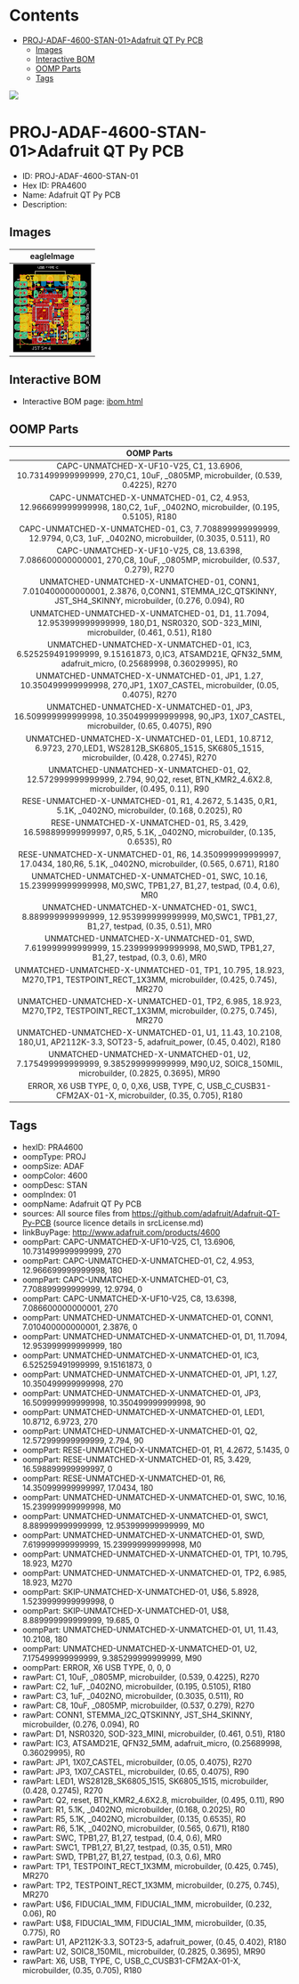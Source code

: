 



Contents
========

* [PROJ-ADAF-4600-STAN-01>Adafruit QT Py PCB](#proj-adaf-4600-stan-01adafruit-qt-py-pcb)
	* [Images](#images)
	* [Interactive BOM](#interactive-bom)
	* [OOMP Parts](#oomp-parts)
	* [Tags](#tags)
  
![][im]
# PROJ-ADAF-4600-STAN-01>Adafruit QT Py PCB

- ID: PROJ-ADAF-4600-STAN-01
- Hex ID: PRA4600
- Name: Adafruit QT Py PCB
- Description: 

## Images
  
  

|eagleImage|
| :---: |
|[![eagleImage](eagleImage_140.png)](eagleImage_600.png)|

## Interactive BOM

- Interactive BOM page: [ibom.html](kicad/bom/ibom.html)

## OOMP Parts
  

|OOMP Parts|
| :---: |
|CAPC-UNMATCHED-X-UF10-V25, C1, 13.6906, 10.731499999999999, 270,C1, 10uF, _0805MP, microbuilder, (0.539, 0.4225), R270|
|CAPC-UNMATCHED-X-UNMATCHED-01, C2, 4.953, 12.966699999999998, 180,C2, 1uF, _0402NO, microbuilder, (0.195, 0.5105), R180|
|CAPC-UNMATCHED-X-UNMATCHED-01, C3, 7.708899999999999, 12.9794, 0,C3, 1uF, _0402NO, microbuilder, (0.3035, 0.511), R0|
|CAPC-UNMATCHED-X-UF10-V25, C8, 13.6398, 7.086600000000001, 270,C8, 10uF, _0805MP, microbuilder, (0.537, 0.279), R270|
|UNMATCHED-UNMATCHED-X-UNMATCHED-01, CONN1, 7.010400000000001, 2.3876, 0,CONN1, STEMMA_I2C_QTSKINNY, JST_SH4_SKINNY, microbuilder, (0.276, 0.094), R0|
|UNMATCHED-UNMATCHED-X-UNMATCHED-01, D1, 11.7094, 12.953999999999999, 180,D1, NSR0320, SOD-323_MINI, microbuilder, (0.461, 0.51), R180|
|UNMATCHED-UNMATCHED-X-UNMATCHED-01, IC3, 6.525259491999999, 9.15161873, 0,IC3, ATSAMD21E, QFN32_5MM, adafruit_micro, (0.25689998, 0.36029995), R0|
|UNMATCHED-UNMATCHED-X-UNMATCHED-01, JP1, 1.27, 10.350499999999998, 270,JP1, 1X07_CASTEL, microbuilder, (0.05, 0.4075), R270|
|UNMATCHED-UNMATCHED-X-UNMATCHED-01, JP3, 16.509999999999998, 10.350499999999998, 90,JP3, 1X07_CASTEL, microbuilder, (0.65, 0.4075), R90|
|UNMATCHED-UNMATCHED-X-UNMATCHED-01, LED1, 10.8712, 6.9723, 270,LED1, WS2812B_SK6805_1515, SK6805_1515, microbuilder, (0.428, 0.2745), R270|
|UNMATCHED-UNMATCHED-X-UNMATCHED-01, Q2, 12.572999999999999, 2.794, 90,Q2, reset, BTN_KMR2_4.6X2.8, microbuilder, (0.495, 0.11), R90|
|RESE-UNMATCHED-X-UNMATCHED-01, R1, 4.2672, 5.1435, 0,R1, 5.1K, _0402NO, microbuilder, (0.168, 0.2025), R0|
|RESE-UNMATCHED-X-UNMATCHED-01, R5, 3.429, 16.598899999999997, 0,R5, 5.1K, _0402NO, microbuilder, (0.135, 0.6535), R0|
|RESE-UNMATCHED-X-UNMATCHED-01, R6, 14.350999999999997, 17.0434, 180,R6, 5.1K, _0402NO, microbuilder, (0.565, 0.671), R180|
|UNMATCHED-UNMATCHED-X-UNMATCHED-01, SWC, 10.16, 15.239999999999998, M0,SWC, TPB1,27, B1,27, testpad, (0.4, 0.6), MR0|
|UNMATCHED-UNMATCHED-X-UNMATCHED-01, SWC1, 8.889999999999999, 12.953999999999999, M0,SWC1, TPB1,27, B1,27, testpad, (0.35, 0.51), MR0|
|UNMATCHED-UNMATCHED-X-UNMATCHED-01, SWD, 7.619999999999999, 15.239999999999998, M0,SWD, TPB1,27, B1,27, testpad, (0.3, 0.6), MR0|
|UNMATCHED-UNMATCHED-X-UNMATCHED-01, TP1, 10.795, 18.923, M270,TP1, TESTPOINT_RECT_1X3MM, microbuilder, (0.425, 0.745), MR270|
|UNMATCHED-UNMATCHED-X-UNMATCHED-01, TP2, 6.985, 18.923, M270,TP2, TESTPOINT_RECT_1X3MM, microbuilder, (0.275, 0.745), MR270|
|UNMATCHED-UNMATCHED-X-UNMATCHED-01, U1, 11.43, 10.2108, 180,U1, AP2112K-3.3, SOT23-5, adafruit_power, (0.45, 0.402), R180|
|UNMATCHED-UNMATCHED-X-UNMATCHED-01, U2, 7.175499999999999, 9.385299999999999, M90,U2, SOIC8_150MIL, microbuilder, (0.2825, 0.3695), MR90|
|ERROR, X6 USB TYPE, 0, 0, 0,X6, USB, TYPE, C, USB_C_CUSB31-CFM2AX-01-X, microbuilder, (0.35, 0.705), R180|

## Tags

- hexID: PRA4600
- oompType: PROJ
- oompSize: ADAF
- oompColor: 4600
- oompDesc: STAN
- oompIndex: 01
- oompName: Adafruit QT Py PCB
- sources: All source files from https://github.com/adafruit/Adafruit-QT-Py-PCB (source licence details in srcLicense.md)
- linkBuyPage: http://www.adafruit.com/products/4600
- oompPart: CAPC-UNMATCHED-X-UF10-V25, C1, 13.6906, 10.731499999999999, 270
- oompPart: CAPC-UNMATCHED-X-UNMATCHED-01, C2, 4.953, 12.966699999999998, 180
- oompPart: CAPC-UNMATCHED-X-UNMATCHED-01, C3, 7.708899999999999, 12.9794, 0
- oompPart: CAPC-UNMATCHED-X-UF10-V25, C8, 13.6398, 7.086600000000001, 270
- oompPart: UNMATCHED-UNMATCHED-X-UNMATCHED-01, CONN1, 7.010400000000001, 2.3876, 0
- oompPart: UNMATCHED-UNMATCHED-X-UNMATCHED-01, D1, 11.7094, 12.953999999999999, 180
- oompPart: UNMATCHED-UNMATCHED-X-UNMATCHED-01, IC3, 6.525259491999999, 9.15161873, 0
- oompPart: UNMATCHED-UNMATCHED-X-UNMATCHED-01, JP1, 1.27, 10.350499999999998, 270
- oompPart: UNMATCHED-UNMATCHED-X-UNMATCHED-01, JP3, 16.509999999999998, 10.350499999999998, 90
- oompPart: UNMATCHED-UNMATCHED-X-UNMATCHED-01, LED1, 10.8712, 6.9723, 270
- oompPart: UNMATCHED-UNMATCHED-X-UNMATCHED-01, Q2, 12.572999999999999, 2.794, 90
- oompPart: RESE-UNMATCHED-X-UNMATCHED-01, R1, 4.2672, 5.1435, 0
- oompPart: RESE-UNMATCHED-X-UNMATCHED-01, R5, 3.429, 16.598899999999997, 0
- oompPart: RESE-UNMATCHED-X-UNMATCHED-01, R6, 14.350999999999997, 17.0434, 180
- oompPart: UNMATCHED-UNMATCHED-X-UNMATCHED-01, SWC, 10.16, 15.239999999999998, M0
- oompPart: UNMATCHED-UNMATCHED-X-UNMATCHED-01, SWC1, 8.889999999999999, 12.953999999999999, M0
- oompPart: UNMATCHED-UNMATCHED-X-UNMATCHED-01, SWD, 7.619999999999999, 15.239999999999998, M0
- oompPart: UNMATCHED-UNMATCHED-X-UNMATCHED-01, TP1, 10.795, 18.923, M270
- oompPart: UNMATCHED-UNMATCHED-X-UNMATCHED-01, TP2, 6.985, 18.923, M270
- oompPart: SKIP-UNMATCHED-X-UNMATCHED-01, U$6, 5.8928, 1.5239999999999998, 0
- oompPart: SKIP-UNMATCHED-X-UNMATCHED-01, U$8, 8.889999999999999, 19.685, 0
- oompPart: UNMATCHED-UNMATCHED-X-UNMATCHED-01, U1, 11.43, 10.2108, 180
- oompPart: UNMATCHED-UNMATCHED-X-UNMATCHED-01, U2, 7.175499999999999, 9.385299999999999, M90
- oompPart: ERROR, X6 USB TYPE, 0, 0, 0
- rawPart: C1, 10uF, _0805MP, microbuilder, (0.539, 0.4225), R270
- rawPart: C2, 1uF, _0402NO, microbuilder, (0.195, 0.5105), R180
- rawPart: C3, 1uF, _0402NO, microbuilder, (0.3035, 0.511), R0
- rawPart: C8, 10uF, _0805MP, microbuilder, (0.537, 0.279), R270
- rawPart: CONN1, STEMMA_I2C_QTSKINNY, JST_SH4_SKINNY, microbuilder, (0.276, 0.094), R0
- rawPart: D1, NSR0320, SOD-323_MINI, microbuilder, (0.461, 0.51), R180
- rawPart: IC3, ATSAMD21E, QFN32_5MM, adafruit_micro, (0.25689998, 0.36029995), R0
- rawPart: JP1, 1X07_CASTEL, microbuilder, (0.05, 0.4075), R270
- rawPart: JP3, 1X07_CASTEL, microbuilder, (0.65, 0.4075), R90
- rawPart: LED1, WS2812B_SK6805_1515, SK6805_1515, microbuilder, (0.428, 0.2745), R270
- rawPart: Q2, reset, BTN_KMR2_4.6X2.8, microbuilder, (0.495, 0.11), R90
- rawPart: R1, 5.1K, _0402NO, microbuilder, (0.168, 0.2025), R0
- rawPart: R5, 5.1K, _0402NO, microbuilder, (0.135, 0.6535), R0
- rawPart: R6, 5.1K, _0402NO, microbuilder, (0.565, 0.671), R180
- rawPart: SWC, TPB1,27, B1,27, testpad, (0.4, 0.6), MR0
- rawPart: SWC1, TPB1,27, B1,27, testpad, (0.35, 0.51), MR0
- rawPart: SWD, TPB1,27, B1,27, testpad, (0.3, 0.6), MR0
- rawPart: TP1, TESTPOINT_RECT_1X3MM, microbuilder, (0.425, 0.745), MR270
- rawPart: TP2, TESTPOINT_RECT_1X3MM, microbuilder, (0.275, 0.745), MR270
- rawPart: U$6, FIDUCIAL_1MM, FIDUCIAL_1MM, microbuilder, (0.232, 0.06), R0
- rawPart: U$8, FIDUCIAL_1MM, FIDUCIAL_1MM, microbuilder, (0.35, 0.775), R0
- rawPart: U1, AP2112K-3.3, SOT23-5, adafruit_power, (0.45, 0.402), R180
- rawPart: U2, SOIC8_150MIL, microbuilder, (0.2825, 0.3695), MR90
- rawPart: X6, USB, TYPE, C, USB_C_CUSB31-CFM2AX-01-X, microbuilder, (0.35, 0.705), R180



[im]: eagleImage_450.png
